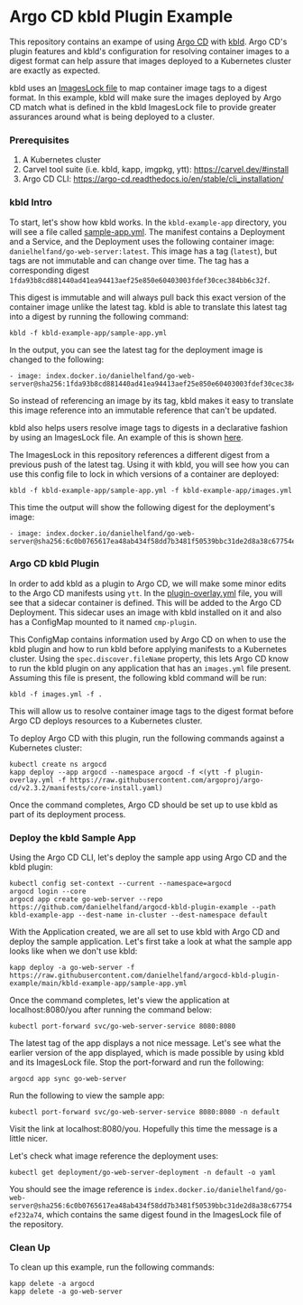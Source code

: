 # Argo CD kbld Plugin Example

This repository contains an exampe of using [Argo CD](https://argo-cd.readthedocs.io/en/stable/) with [kbld](https://carvel.dev/kbld/). 
Argo CD's plugin features and kbld's configuration for resolving container images to a digest format can help assure that images deployed 
to a Kubernetes cluster are exactly as expected. 

kbld uses an [ImagesLock file](https://carvel.dev/kbld/docs/v0.32.0/resolving/#generating-resolution-imgpkg-lock-output) to map container 
image tags to a digest format. In this example, kbld will make sure the images deployed by Argo CD match what is defined in the kbld ImagesLock 
file to provide greater assurances around what is being deployed to a cluster.

### Prerequisites

1. A Kubernetes cluster 
2. Carvel tool suite (i.e. kbld, kapp, imgpkg, ytt): https://carvel.dev/#install
3. Argo CD CLI: https://argo-cd.readthedocs.io/en/stable/cli_installation/

### kbld Intro

To start, let's show how kbld works. In the `kbld-example-app` directory, you will see a file called [sample-app.yml](kbld-example-app/sample-app.yml). 
The manifest contains a Deployment and a Service, and the Deployment uses the following container image: `danielhelfand/go-web-server:latest`. 
This image has a tag (`latest`), but tags are not immutable and can change over time. The tag has a corresponding digest `1fda93b8cd881440ad41ea94413aef25e850e60403003fdef30cec384bb6c32f`. 

This digest is immutable and will always pull back this exact version of the container image unlike the latest tag. kbld is able to translate this 
latest tag into a digest by running the following command:

```
kbld -f kbld-example-app/sample-app.yml
```

In the output, you can see the latest tag for the deployment image is changed to the following:

```
- image: index.docker.io/danielhelfand/go-web-server@sha256:1fda93b8cd881440ad41ea94413aef25e850e60403003fdef30cec384bb6c32f
```

So instead of referencing an image by its tag, kbld makes it easy to translate this image reference into an immutable reference that can't be updated.

kbld also helps users resolve image tags to digests in a declarative fashion by using an ImagesLock file. An example of this is shown [here](kbld-example-app/images.yml).

The ImagesLock in this repository references a different digest from a previous push of the latest tag. Using it with kbld, you will see how you can use this 
config file to lock in which versions of a container are deployed:

```
kbld -f kbld-example-app/sample-app.yml -f kbld-example-app/images.yml
```

This time the output will show the following digest for the deployment's image:

```
- image: index.docker.io/danielhelfand/go-web-server@sha256:6c0b0765617ea48ab434f58dd7b3481f50539bbc31de2d8a38c67754ef232a74
```

### Argo CD kbld Plugin

In order to add kbld as a plugin to Argo CD, we will make some minor edits to the Argo CD manifests using `ytt`. In the [plugin-overlay.yml](plugin-overlay.yml) 
file, you will see that a sidecar container is defined. This will be added to the Argo CD Deployment. This sidecar uses an image with kbld installed on it and 
also has a ConfigMap mounted to it named `cmp-plugin`. 

This ConfigMap contains information used by Argo CD on when to use the kbld plugin and how to run kbld before applying manifests to a Kubernetes cluster. Using 
the `spec.discover.fileName` property, this lets Argo CD know to run the kbld plugin on any application that has an `images.yml` file present. Assuming this 
file is present, the following kbld command will be run:

```
kbld -f images.yml -f .
```

This will allow us to resolve container image tags to the digest format before Argo CD deploys resources to a Kubernetes cluster.

To deploy Argo CD with this plugin, run the following commands against a Kubernetes cluster:

```
kubectl create ns argocd
kapp deploy --app argocd --namespace argocd -f <(ytt -f plugin-overlay.yml -f https://raw.githubusercontent.com/argoproj/argo-cd/v2.3.2/manifests/core-install.yaml)
```

Once the command completes, Argo CD should be set up to use kbld as part of its deployment process.

### Deploy the kbld Sample App

Using the Argo CD CLI, let's deploy the sample app using Argo CD and the kbld plugin:

```
kubectl config set-context --current --namespace=argocd
argocd login --core
argocd app create go-web-server --repo https://github.com/danielhelfand/argocd-kbld-plugin-example --path kbld-example-app --dest-name in-cluster --dest-namespace default
```

With the Application created, we are all set to use kbld with Argo CD and deploy the sample application. Let's first take a look at what the sample app looks like when we 
don't use kbld:

```
kapp deploy -a go-web-server -f https://raw.githubusercontent.com/danielhelfand/argocd-kbld-plugin-example/main/kbld-example-app/sample-app.yml
```

Once the command completes, let's view the application at localhost:8080/you after running the command below:

```
kubectl port-forward svc/go-web-server-service 8080:8080
```

The latest tag of the app displays a not nice message. Let's see what the earlier version of the app displayed, which is made possible by using kbld and its ImagesLock file.
Stop the port-forward and run the following:

```
argocd app sync go-web-server
```

Run the following to view the sample app:

```
kubectl port-forward svc/go-web-server-service 8080:8080 -n default
```

Visit the link at localhost:8080/you. Hopefully this time the message is a little nicer. 

Let's check what image reference the deployment uses:

```
kubectl get deployment/go-web-server-deployment -n default -o yaml
```

You should see the image reference is `index.docker.io/danielhelfand/go-web-server@sha256:6c0b0765617ea48ab434f58dd7b3481f50539bbc31de2d8a38c67754ef232a74`, which contains 
the same digest found in the ImagesLock file of the repository.

### Clean Up

To clean up this example, run the following commands:

```
kapp delete -a argocd
kapp delete -a go-web-server
```